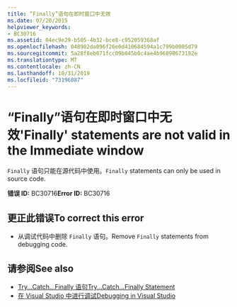```yaml
---
title: “Finally”语句在即时窗口中无效
ms.date: 07/20/2015
helpviewer_keywords:
- BC30716
ms.assetid: 04ec9e29-b505-4b32-bce8-c952059368af
ms.openlocfilehash: 048902da096f26e0d410684594a1c799b0005d79
ms.sourcegitcommit: 5a28f8eb071fcc09b045b0c4ae4b96898673192e
ms.translationtype: MT
ms.contentlocale: zh-CN
ms.lasthandoff: 10/31/2019
ms.locfileid: "73196887"
---
```

# <a name="finally-statements-are-not-valid-in-the-immediate-window"></a><span data-ttu-id="4eb4d-102">“Finally”语句在即时窗口中无效</span><span class="sxs-lookup"><span data-stu-id="4eb4d-102">'Finally' statements are not valid in the Immediate window</span></span>
<span data-ttu-id="4eb4d-103">`Finally` 语句只能在源代码中使用。</span><span class="sxs-lookup"><span data-stu-id="4eb4d-103">`Finally` statements can only be used in source code.</span></span>  
  
 <span data-ttu-id="4eb4d-104">**错误 ID:** BC30716</span><span class="sxs-lookup"><span data-stu-id="4eb4d-104">**Error ID:** BC30716</span></span>  
  
## <a name="to-correct-this-error"></a><span data-ttu-id="4eb4d-105">更正此错误</span><span class="sxs-lookup"><span data-stu-id="4eb4d-105">To correct this error</span></span>  
  
- <span data-ttu-id="4eb4d-106">从调试代码中删除 `Finally` 语句。</span><span class="sxs-lookup"><span data-stu-id="4eb4d-106">Remove `Finally` statements from debugging code.</span></span>  
  
## <a name="see-also"></a><span data-ttu-id="4eb4d-107">请参阅</span><span class="sxs-lookup"><span data-stu-id="4eb4d-107">See also</span></span>

- [<span data-ttu-id="4eb4d-108">Try...Catch...Finally 语句</span><span class="sxs-lookup"><span data-stu-id="4eb4d-108">Try...Catch...Finally Statement</span></span>](../../visual-basic/language-reference/statements/try-catch-finally-statement.md)
- [<span data-ttu-id="4eb4d-109">在 Visual Studio 中进行调试</span><span class="sxs-lookup"><span data-stu-id="4eb4d-109">Debugging in Visual Studio</span></span>](/visualstudio/debugger/debugger-feature-tour)
